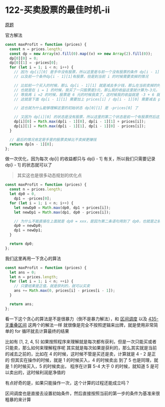 # 122-买卖股票的最佳时机-ii

[原题](https://leetcode-cn.com/problems/best-time-to-buy-and-sell-stock-ii/solution/)

官方解法

```javascript
const maxProfit = function (prices) {
  const n = prices.length;
  const dp = new Array(n).fill(0).map((v) => new Array(2).fill(0));
  dp[0][0] = 0;
  dp[0][1] = -prices[0];
  for (let i = 1; i < n; i++) {
    // 因为 dp[i][0] 是手中没有股票，所以这里是与前一个没有股票的条件 dp[i - 1][0]
    // 以及前一个条件dp[i - 1][1]有股票，但是到当前 i 的时候需要卖掉的情况

    // 比如前一个买入的时候，那么 dp[i - 1][1] 就是减去多少钱，那么在当前卖掉的时候，就是加上 prices[i]
    // 也就是在 i = 1 的时候，我买了一只股票是3元，那么我的收益这里就计算为-3元，
    // 等我再 i =2 的时候，股票是 6 元的时候我卖了，这时候我的收益就是 -3 + 6 就是等于3
    // 这就是下面 dp[i - 1][1] 需要加上 prices[i] / dp[i - 1][0] 需要减去 prices[i] 的原因

    // 这也就为什么能够理解这里的初始状态 dp[0][1] 是 -prices[0] 了

    // 又因为 dp[i][0] 的状态是没有股票，所以这里的第二个状态是前一个有股票然后这里需要卖掉股票 和 前一个没有股票进行比较大小
    dp[i][0] = Math.max(dp[i - 1][0], dp[i - 1][1] + prices[i]);
    dp[i][1] = Math.max(dp[i - 1][1], dp[i - 1][0] - prices[i]);
  }

  // 最后的情况肯定是手里的股票卖掉比不卖掉更赚钱
  return dp[n - 1][0];
};
```

做一次优化，因为每次 dp[i] 的收益都只与 dp[i - 1] 有关，所以我们只需要记录 dp[i - 1] 的状态就可以了

> 其实这也是很多动态规划的优化点

```javascript
const maxProfit = function (prices) {
  const n = prices.length;
  let dp0 = 0,
    dp1 = -prices[0];
  for (let i = 1; i < n; i++) {
    let newDp0 = Math.max(dp0, dp1 + prices[i]);
    let newDp1 = Math.max(dp1, dp0 - prices[i]);

    // 为什么不能直接在上面就是 dp0 = xxx，是因为第二条语句用到了 dp0，也就是之前的 dp0/dp1 还不能动
    dp0 = newDp0;
    dp1 = newDp1;
  }

  return dp0;
};
```

我们这里再用一下贪心的算法

```javascript
const maxProfit = function (prices) {
  let ans = 0;
  let n = prices.length;
  for (let i = 1; i < n; ++i) {
    // 只要结果是正值，就是获利的，就可以买卖
    ans += Math.max(0, prices[i] - prices[i - 1]);
  }

  return ans;
};
```

看一下这个贪心的算法是不是很暴力（倒不是暴力解法），和 [区间调度](./区间调度.md)
以及 [435-无重叠区间](./435-无重叠区间.md) 这两个的解法一样
就很像是完全不按照逻辑来出牌，就是使用非常简单的 for 循环就去计算最终的结果

比如有 [1, 2, 4, 5] 如果按照程序来理解就是每次都有获利，但是一次只能买或者只能卖，那么如何来理解程序呢
其实就是每次如果是获利的，那么其实就是当前的减去之前的，比如在 4 的时候，这时候不管是买还是卖，计算就是 4 - 2 是正的
但其实在操作的时候，就是 1 的时候买入，4 的时候卖出
到了 5 也是同理，就是 1 的时候买入，5 的时候卖出，
程序在计算 5-4 大于 0 的时候，就知道 5 是可以卖出的，这时候利润是净值的

有点好奇的是，如果只能操作一次，这个计算的过程还能成立吗？

区间调度也是直接去设置初始条件，然后直接按照当前的第一步的条件为基准来很粗暴的来计算
